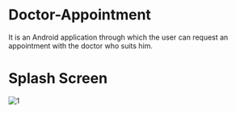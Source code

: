 # Doctor-Appointment 
It is an Android application through which the user can request an appointment with the doctor who suits him.
# Splash Screen
![1](https://user-images.githubusercontent.com/47909387/107109927-800beb00-684c-11eb-84fc-9db8060701da.jpg)
